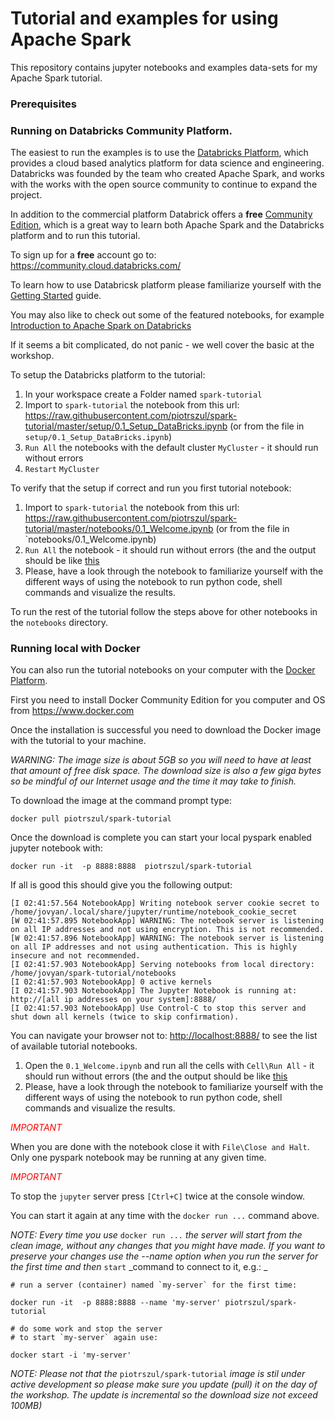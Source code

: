 Tutorial and examples for using Apache Spark
=============================================


This repository contains jupyter notebooks and examples data-sets for my Apache Spark tutorial.


### Prerequisites

### Running on Databricks Community Platform.

The easiest to run the examples is to use the [Databricks Platform](https://databricks.com/), which provides a cloud based analytics platform  for data science and  engineering. Databricks was founded by the team who created Apache Spark, and works with the works with the open source community to continue to expand the project.

In addition to the commercial platform Databrick offers a **free** [Community Edition](https://databricks.com/product/faq/community-edition), which is a great way to learn both Apache Spark and the Databricks platform and to run this tutorial.

To sign up for a **free** account go to: <https://community.cloud.databricks.com/>

To learn how to use Databricsk platform please familiarize yourself with the [Getting Started](https://docs.databricks.com/user-guide/getting-started.html) guide. 

You may also like to check out some of the featured notebooks, for example  [Introduction to Apache Spark on Databricks](https://docs.databricks.com/_static/notebooks/gentle-introduction-to-apache-spark.html)

If it seems a bit complicated, do not panic - we well cover the basic at the workshop.

To setup the Databricks platform to the tutorial:

1. In your workspace create a Folder named `spark-tutorial`
2. Import to `spark-tutorial` the notebook from this url: <https://raw.githubusercontent.com/piotrszul/spark-tutorial/master/setup/0.1_Setup_DataBricks.ipynb>  (or from the file in `setup/0.1_Setup_DataBricks.ipynb`) 
3. `Run All` the notebooks with the default cluster `MyCluster` - it should run without errors
4. `Restart` `MyCluster`

To verify that the setup if correct and run you first tutorial notebook:

1. Import to `spark-tutorial` the notebook from this url: <https://raw.githubusercontent.com/piotrszul/spark-tutorial/master/notebooks/0.1_Welcome.ipynb> (or from the file in `notebooks/0.1_Welcome.ipynb) 
2. `Run All` the notebook - it should run without errors (the and the output should be like [this](https://piotrszul.github.io/spark-tutorial/databricks/0.1_Welcome.html)
3. Please, have a look through the notebook to familiarize yourself with the different ways of using the notebook to run python code, shell commands and visualize the results. 

To run the rest of the tutorial follow the steps above for other notebooks in the `notebooks` directory.

### Running local with Docker

You can also run the tutorial notebooks on your computer with the  [Docker Platform](https://www.docker.com/what-docker).

First you need to install Docker Community Edition for you computer and OS from <https://www.docker.com>

Once the installation is successful you need to download the Docker image with the tutorial to your machine.

_WARNING: The image size is about 5GB so you will need to have at least that amount of free disk space. The download size is also a few giga bytes so be mindful of our Internet usage and the time it may take to finish._

To download the image at the command prompt type:

    docker pull piotrszul/spark-tutorial
       
Once the download is complete you can start your local pyspark enabled jupyter notebook with:

    docker run -it  -p 8888:8888  piotrszul/spark-tutorial

If all is good this should give you the following output:
    
    [I 02:41:57.564 NotebookApp] Writing notebook server cookie secret to /home/jovyan/.local/share/jupyter/runtime/notebook_cookie_secret
    [W 02:41:57.895 NotebookApp] WARNING: The notebook server is listening on all IP addresses and not using encryption. This is not recommended.
    [W 02:41:57.896 NotebookApp] WARNING: The notebook server is listening on all IP addresses and not using authentication. This is highly insecure and not recommended.
    [I 02:41:57.903 NotebookApp] Serving notebooks from local directory: /home/jovyan/spark-tutorial/notebooks
    [I 02:41:57.903 NotebookApp] 0 active kernels 
    [I 02:41:57.903 NotebookApp] The Jupyter Notebook is running at: http://[all ip addresses on your system]:8888/
    [I 02:41:57.903 NotebookApp] Use Control-C to stop this server and shut down all kernels (twice to skip confirmation).

You can navigate your browser not to: <http://localhost:8888/> to see the list of available tutorial notebooks.

1. Open the `0.1_Welcome.ipynb` and run all the cells with `Cell\Run All` - it should run without errors (the and the output should be like [this](https://piotrszul.github.io/spark-tutorial/notebooks/0.1_Welcome.html)
2. Please, have a look through the notebook to familiarize yourself with the different ways of using the notebook to run python code, shell commands and visualize the results.

<font color='red'>*IMPORTANT*</font> 

When you are done with the notebook close it with `File\Close and Halt`. Only one pyspark notebook may be running at any given time.

<font color='red'>*IMPORTANT*</font> 


To stop the `jupyter` server press `[Ctrl+C]` twice at the console window.

You can start it again at any time with the `docker run ...` command above.

_NOTE: Every time you use_ `docker run ...` _the server will start from the clean image, without any changes that you might have made. If you want to preserve your changes use the --name option when you run the server for the first time and then_ `start` _command to connect to it, e.g.: _

    # run a server (container) named `my-server` for the first time:
    
    docker run -it  -p 8888:8888 --name 'my-server' piotrszul/spark-tutorial 
    
    # do some work and stop the server
    # to start `my-server` again use: 
    
    docker start -i 'my-server'
    
_NOTE: Please not that the_ `piotrszul/spark-tutorial` _image is stil under active development so please make sure you update (pull) it on the day of the workshop. The update is incremental so the download size not exceed 100MB)_

 











    










  
